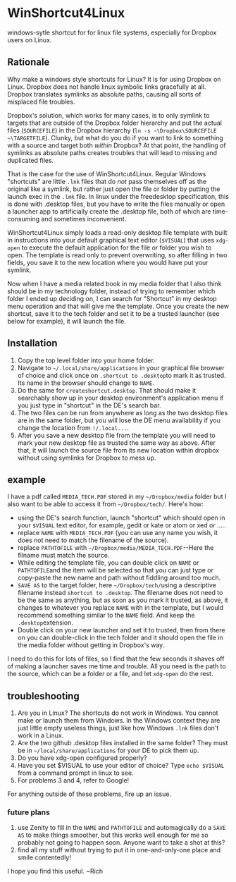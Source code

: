 # WinShortcut4Linux
windows-sytle shortcut for for linux file systems, especially for Dropbox users on Linux.

## Rationale

Why make a windows style shortcuts for Linux?  It is for using Dropbox on Linux.  Dropbox does not handle linux symbolic links gracefully at all. Dropbox translates symlinks as absolute paths, causing all sorts of misplaced file troubles.

Dropbox's solution, which works for many cases, is to only symlink to targets that are outside of the Dropbox folder hierarchy and put the actual files (`SOURCEFILE`) in the Dropbox hierarchy (`ln -s ~\Dropbox\SOURCEFILE ~\TARGETFILE`). Clunky, but what do you do if you want to link to something with a source and target both *within* Dropbox?  At that point, the handling of symlinks as absolute paths creates troubles that will lead to missing and duplicated files.

That is the case for the use of WinShortcut4Linux.  Regular Windows "shortcuts" are little `.lnk` files that do *not* pass themselves off as the original like a symlink, but rather just open the file or folder by putting the launch exec in the `.lmk` file.  In linux under the freedesktop specification, this is done with .desktop files, but you have to write the files manually or open a launcher app to artificially create the .desktop file, both of which are time-consuming and sometimes inconvenient.   

WinShortcut4Linux simply loads a read-only  desktop file template with built in instructions  into your default graphical text editor (`$VISUAL`) that uses `xdg-open` to execute the default application for the file or folder you wish to open. The template is read only to prevent overwriting, so after filling in two fields, you save it to the new location where you would have put your symlink.  

Now when I have a media related book in my media folder that I also think should be in my technology folder, instead of trying to remember which folder I ended up deciding on, I can search for "Shortcut" in my desktop menu operation and  that will give me the template. Once you create the new shortcut, save it to the tech folder and set it to be a trusted launcher (see below for example), it will launch the file.

## Installation

1. Copy the top level folder into your home folder.  
2. Navigate to `~/.local/share/applications` in your graphical file browser of choice and click once on `.shortcut to .desktop`to mark it as trusted. Its name in the browser should change to `NAME`.  
3. Do the same for `createshortcut.desktop`. That should make it searchably show up in your desktop environment's application menu if you just type in "shortcut" in the DE's search bar.  
4. The two files can be run from anywhere as long as the two desktop files are in the same folder, but you will lose the DE menu availability if you change the location from `!/.local...`. 
5. After you save a new desktop file from the template you will need to mark your new desktop file as trusted the same way as above.  After that, it will launch the source file from its new location within dropbox without using symlinks for Dropbox to mess up.

## example

I have a pdf called `MEDIA_TECH.PDF` stored in my `~/Dropbox/media` folder but I also want to be able to access it from `~/Dropbox/tech/`.  Here's how:

- using the DE's search function, launch "shortcut" which should open in your `$VISUAL` text editor, for example, gedit or kate or atom or xed or .....
- replace `NAME` with `MEDIA_TECH.PDF` (you can use any name you wish, it does not need to match the filename of the source).
- replace `PATHTOFILE` with  `~/Dropbox/media/MEDIA_TECH.PDF`--Here the filname must match the source.
- While editing the template file, you can double click on `NAME` or `PATHTOFILE`and the item will be selected so that you can just type or copy-paste the new name and path without fiddling around too much.  
- `SAVE AS` to the target folder, here `~/Dropbox/tech/`using a descriptive filename instead `shortcut to .desktop`.  The filename does not need to be the same as anything, but as soon as you mark it trusted, as above, it changes to whatever you replace `NAME` with in the template, but I would recommend something similar to the `NAME` field.  And keep the `.desktop`extension. 
- Double click on your new launcher and set it to trusted, then from there on you can double-click in the tech folder and it should open the file in the media folder without getting in Dropbox's way.

I need to do this for lots of files, so I find that the few seconds it shaves off of making a launcher saves me time and trouble.  All you need is the path to the source, which can be a folder or a file, and let `xdg-open` do the rest.  

## troubleshooting

1. Are you in Linux?  The shortcuts do not work in Windows.  You cannot make or launch them from Windows.  In the Windows context they are just little empty useless things, just like how Windows `.lnk` files don't work in a Linux.
2. Are the two github .desktop files installed in the same folder?  They must be in `~/local/share/applications` for your DE to pick them up.  
3. Do you have xdg-open configured properly?
4. Have you set $VISUAL to use your editor of choice? Type `echo $VISUAL` from a command prompt in linux to see.  
5. For problems 3 and 4, refer to Google!

For anything outside of these problems, fire up an issue.

### future plans

1. use Zenity to fill in the `NAME` and `PATHTOFILE` and automagically do a `SAVE AS` to make things smoother, but this works well enough for me so probably not going to happen soon. Anyone want to take a shot at this?
2. find all my stuff without trying to put it in one-and-only-one place and smile contentedly!

I hope you find this useful.
~Rich



